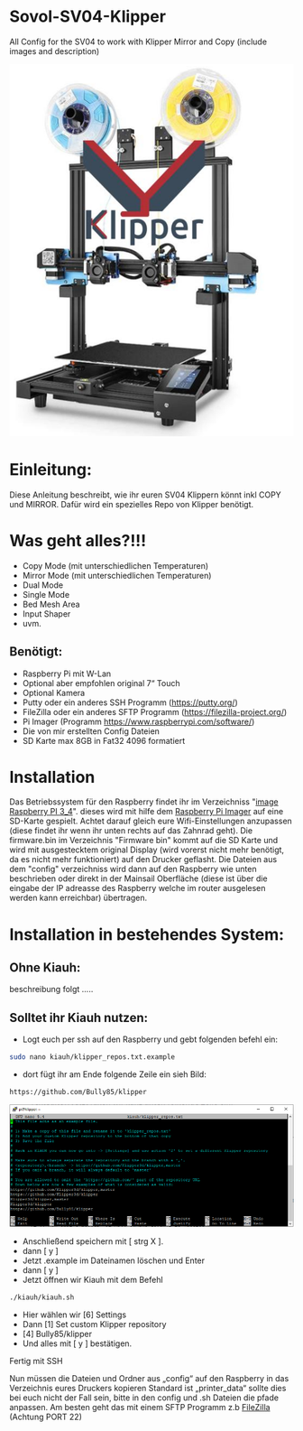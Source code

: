 # Sovol-SV04-Klipper
All Config for the SV04 to work with Klipper Mirror and Copy (include images and description)

![KlipperSV04](docs/img/sv04klipper.png)


# Einleitung:
Diese Anleitung beschreibt, wie ihr euren SV04 Klippern könnt inkl COPY und MIRROR. Dafür wird ein spezielles Repo von Klipper benötigt.

# Was geht alles?!!!

- Copy Mode (mit unterschiedlichen Temperaturen)
- Mirror Mode (mit unterschiedlichen Temperaturen)
- Dual Mode
- Single Mode
- Bed Mesh Area
- Input Shaper
- uvm.
## Benötigt:
- Raspberry Pi mit W-Lan
- Optional aber empfohlen original 7“ Touch
- Optional Kamera
- Putty oder ein anderes SSH Programm (https://putty.org/)
- FileZilla oder ein anderes SFTP Programm (https://filezilla-project.org/)
- Pi Imager (Programm https://www.raspberrypi.com/software/)
- Die von mir erstellten Config Dateien
- SD Karte max 8GB in Fat32 4096 formatiert

# Installation

Das Betriebssystem für den Raspberry findet ihr im Verzeichniss "[image Raspberry PI 3_4](https://drive.google.com/drive/folders/1rZepxzwUR5QTXRXcv5EBYin_gFiMcKVD)". dieses wird mit hilfe dem [Raspberry Pi Imager](https://www.raspberrypi.com/software/) auf eine SD-Karte gespielt. Achtet darauf gleich eure Wifi-Einstellungen anzupassen (diese findet ihr wenn ihr unten rechts auf das Zahnrad geht). Die firmware.bin im Verzeichnis "Firmware bin" kommt auf die SD Karte und wird mit ausgestecktem original Display (wird vorerst nicht mehr benötigt, da es nicht mehr funktioniert) auf den Drucker geflasht. Die Dateien aus dem "config" verzeichniss wird dann auf den Raspberry wie unten beschrieben oder direkt in der Mainsail Oberfläche (diese ist über die eingabe der IP adreasse des Raspberry welche im router ausgelesen werden kann erreichbar) übertragen. 

# Installation in bestehendes System: 

## Ohne Kiauh: 

beschreibung folgt .....

## Solltet ihr Kiauh nutzen:

- Logt euch per ssh auf den Raspberry und gebt folgenden befehl ein:
```sh
sudo nano kiauh/klipper_repos.txt.example
```

- dort fügt ihr am Ende folgende Zeile ein sieh Bild:
```sh
https://github.com/Bully85/klipper
```

![KiauhSV04](docs/img/klipper_repos.txt.PNG)

- Anschließend speichern mit [ strg X ]. 
- dann [ y ]
- Jetzt .example im Dateinamen löschen und Enter
- dann [ y ]
- Jetzt öffnen wir Kiauh mit dem Befehl
```sh
./kiauh/kiauh.sh
```
- Hier wählen wir [6] Settings
- Dann [1] Set custom Klipper repository
- [4] Bully85/klipper
- Und alles mit [ y ] bestätigen.

Fertig mit SSH

Nun müssen die Dateien und Ordner aus „config“ auf den Raspberry in das Verzeichnis eures Druckers kopieren Standard ist „printer_data“ sollte dies bei euch nicht der Fall sein, bitte in den config und .sh Dateien die pfade anpassen.
Am besten geht das mit einem SFTP Programm z.b [FileZilla](https://filezilla-project.org/) (Achtung PORT 22)